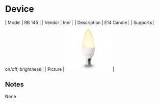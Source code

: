 
# Device

| Model | RB 145  |
| Vendor  | Innr  |
| Description | E14 Candle |
| Supports | on/off, brightness |
| Picture | ![../images/devices/RB-145.jpg](../images/devices/RB-145.jpg) |

## Notes

None

